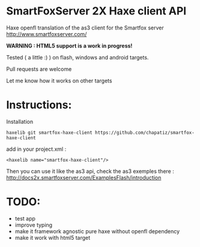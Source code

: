 SmartFoxServer 2X Haxe client API
=======================

Haxe openfl translation of the as3 client for the Smartfox server http://www.smartfoxserver.com/

**WARNING : HTML5 support is a work in progress!**

Tested ( a little :) ) on flash, windows and android targets.

Pull requests are welcome

Let me know how it works on other targets

Instructions:
=====
Installation
```
haxelib git smartfox-haxe-client https://github.com/chapatiz/smartfox-haxe-client
```

add in your project.xml :
```
<haxelib name="smartfox-haxe-client"/>
```

Then you can use it like the as3 api, check the as3 exemples there :
http://docs2x.smartfoxserver.com/ExamplesFlash/introduction

TODO:
====
* test app
* improve typing
* make it framework agnostic pure haxe without openfl dependency
* make it work with html5 target
